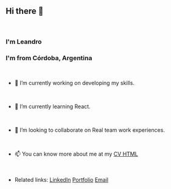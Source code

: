 ## Hi there 👋

<br>

### I'm Leandro

### I'm from Córdoba, Argentina

<br>

- 🔭 I’m currently working on developing my skills.

<br>

- 🌱 I’m currently learning React.

<br>

- 👯 I’m looking to collaborate on Real team work experiences.

<br>

- 📫 You can know more about me at my [CV HTML](https://bit.ly/3BWIBSh)

<br> 

- Related links: [LinkedIn](https://www.linkedin.com/in/leandro-pedicino-900b261a2) [Portfolio](https://lpedicino.github.io/React-Portfolio) [Email](leakomvial@gmail.com)
